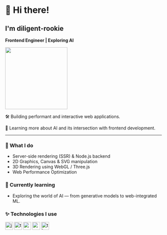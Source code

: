 <div>
  <h1>👋 Hi there!</h1>
  <h2>I'm diligent-rookie</h2>

  <p><strong>Frontend Engineer | Exploring AI</strong></p>

  <img src="https://raw.githubusercontent.com/diligent-rookie/learning-notes-pictures/master/my_avatar.jpg" width="200" />
    
  <br />

  <p>🛠️ Building performant and interactive web applications.</p>
  <p>🧠 Learning more about AI and its intersection with frontend development.</p>

  <hr />

  <h3>🔧 What I do</h3>
  <ul>
    <li>Server-side rendering (SSR) & Node.js backend</li>
    <li>2D Graphics, Canvas & SVG manipulation</li>
    <li>3D Rendering using WebGL / Three.js</li>
    <li>Web Performance Optimization</li>
  </ul>

  <h3>🌱 Currently learning</h3>
  <ul>
    <li>Exploring the world of AI — from generative models to web-integrated ML.</li>
  </ul>

  <h3>✨ Technologies I use</h3>
  <div>
    <img src="https://cdn.jsdelivr.net/gh/devicons/devicon@latest/icons/javascript/javascript-original.svg" alt="javascript" width="25" height="25" />
    <img src="https://cdn.jsdelivr.net/gh/devicons/devicon@latest/icons/typescript/typescript-original.svg" alt="typescript" width="25" />
    <img src="https://cdn.jsdelivr.net/gh/devicons/devicon@latest/icons/react/react-original.svg" alt="react" width="25" />
    <img src="https://cdn.jsdelivr.net/gh/devicons/devicon@latest/icons/nodejs/nodejs-original-wordmark.svg" alt="nodejs" width="25" height="25" />
    <img src="https://cdn.jsdelivr.net/gh/devicons/devicon@latest/icons/threejs/threejs-original.svg" alt="threejs" width="25" height="25"/>   
  </div>
</div>
